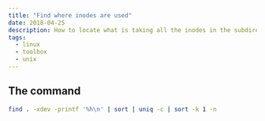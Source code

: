 ```yaml
---
title: "Find where inodes are used"
date: 2018-04-25
description: How to locate what is taking all the inodes in the subdirectory of a given device
tags:
  - linux
  - toolbox
  - unix
---
```


## The command

```sh
find . -xdev -printf '%h\n' | sort | uniq -c | sort -k 1 -n
```

